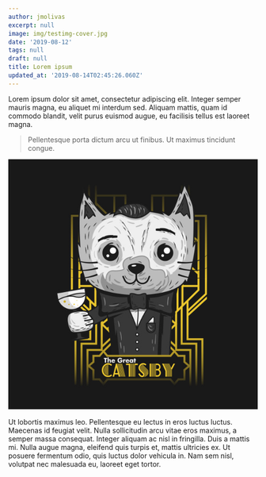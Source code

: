```yaml
---
author: jmolivas
excerpt: null
image: img/testimg-cover.jpg
date: '2019-08-12'
tags: null
draft: null
title: Lorem ipsum
updated_at: '2019-08-14T02:45:26.060Z'
---
```

Lorem ipsum dolor sit amet, consectetur adipiscing elit. Integer semper mauris magna, eu aliquet mi interdum sed. Aliquam mattis, quam id commodo blandit, velit purus euismod augue, eu facilisis tellus est laoreet magna. 

> Pellentesque porta dictum arcu ut finibus. Ut maximus tincidunt congue. 



![alt text](great-catsby.jpg)

Ut lobortis maximus leo. Pellentesque eu lectus in eros luctus luctus. Maecenas id feugiat velit. Nulla sollicitudin arcu vitae eros maximus, a semper massa consequat. Integer aliquam ac nisl in fringilla. Duis a mattis mi. Nulla augue magna, eleifend quis turpis et, mattis ultricies ex. Ut posuere fermentum odio, quis luctus dolor vehicula in. Nam sem nisl, volutpat nec malesuada eu, laoreet eget tortor.

